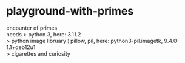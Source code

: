 # playground-with-primes <br />
encounter of primes <br />
needs  > python 3, here: 3.11.2 <br />
       > python image libruary ¦ pillow, pil, here: python3-pil.imagetk, 9.4.0-1.1+deb12u1 <br />
       > cigarettes and curiosity <br />
